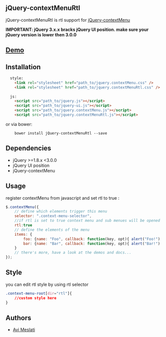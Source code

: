 ## jQuery-contextMenuRtl ##
jQuery-contextMenuRtl is rtl support for [jQuery-contextMenu](https://github.com/swisnl/jQuery-contextMenu)

__IMPORTANT: jQuery 3.x.x bracks jQuery UI position. make sure your jQuery version is lower then 3.0.0__

## [Demo](https://avim101.github.io/jQuery-contextMenuRtl) ##

## Installation ##
```html
  style:
    <link rel="stylesheet" href="path_to/jquery.contextMenu.css" />
    <link rel="stylesheet" href="path_to/jquery.contextMenuRtl.css" />
  
  js:
    <script src="path_to/jquery.js"></script>
    <script src="path_to/jquery-ui.js"></script>
    <script src="path_to/jquery.contextMenu.js"></script>
    <script src="path_to/jquery.contextMenuRtl.js"></script>
```   
or via bower: <br/> 
``` 
    bower install jQuery-contextMenuRtl --save 
```

## Dependencies ##

* jQuery >=1.8.x <3.0.0
* jQuery UI position  
* jQuery-contextMenu

## Usage ##

register contextMenu from javascript and set rtl to true :

```javascript
$.contextMenu({
    // define which elements trigger this menu
    selector: ".context-menu-selector",
    //if rtl is set to true context menu and sub menues will be opened from right to left
    rtl:true
    // define the elements of the menu
    items: {
        foo: {name: "Foo", callback: function(key, opt){ alert("Foo!"); }},
        bar: {name: "Bar", callback: function(key, opt){ alert("Bar!") }}
    }
    // there's more, have a look at the demos and docs...
});
```

## Style ##
you can edit rtl style by using rtl selector

```css
.context-menu-root[dir="rtl"]{
    //custom style here
}
```

## Authors ##

* [Avi Meslati](https://github.com/avim101)

